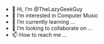- 👋 Hi, I’m @TheLazyGeekGuy
- 👀 I’m interested in Computer Music
- 🌱 I’m currently learning ...
- 💞️ I’m looking to collaborate on ...
- 📫 How to reach me ...

<!---
TheLazyGeekGuy/TheLazyGeekGuy is a ✨ special ✨ repository because its `README.md` (this file) appears on your GitHub profile.
You can click the Preview link to take a look at your changes.
--->
